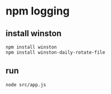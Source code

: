 # npm logging

## install winston
```
npm install winston
npm install winston-daily-rotate-file
```

## run
```
node src/app.js
```
